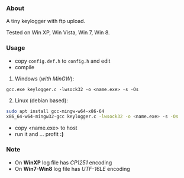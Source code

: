 ### About

A tiny keylogger with ftp upload.

Tested on Win XP, Win Vista, Win 7, Win 8.

### Usage
* copy `config.def.h` to `config.h` and edit
* compile

1. Windows (*with MinGW*):
```
gcc.exe keylogger.c -lwsock32 -o <name.exe> -s -Os
```

2. Linux (debian based):
```sh
sudo apt install gcc-mingw-w64-x86-64
x86_64-w64-mingw32-gcc keylogger.c -lwsock32 -o <name.exe> -s -Os
```

* copy <name.exe> to host
* run it and ... profit **:)**

### Note
* On **WinXP** log file has *CP1251* encoding
* On **Win7-Win8** log file has *UTF-16LE* encoding

